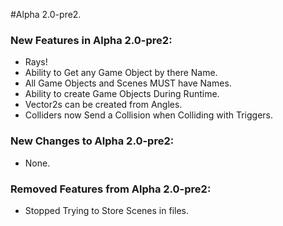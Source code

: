 #Alpha 2.0-pre2.

### New Features in Alpha 2.0-pre2:
 - Rays!
 - Ability to Get any Game Object by there Name.
 - All Game Objects and Scenes MUST have Names.
 - Ability to create Game Objects During Runtime.
 - Vector2s can be created from Angles.
 - Colliders now Send a Collision when Colliding with Triggers.

### New Changes to Alpha 2.0-pre2:
 - None.

### Removed Features from Alpha 2.0-pre2:
 - Stopped Trying to Store Scenes in files.